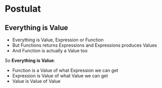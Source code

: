 # Postulat

## Everything is Value

* Everything is Value, Expression or Function
* But Functions returns Expressions and Expressions produces Values
* And Function is actually a Value too

So **Everything is Value**:

* Function is a Value of what Expression we can get
* Expression is Value of what Value we can get
* Value is Value of Value

